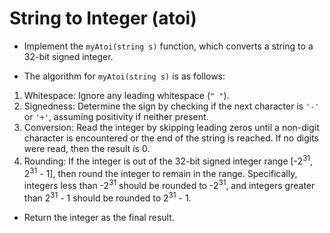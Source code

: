 # String to Integer (atoi)

- Implement the `myAtoi(string s)` function, which converts a string to a 32-bit signed integer.

- The algorithm for `myAtoi(string s)` is as follows:

1. Whitespace: Ignore any leading whitespace (`" "`).
2. Signedness: Determine the sign by checking if the next character is `'-'` or `'+'`, assuming positivity if neither present.
3. Conversion: Read the integer by skipping leading zeros until a non-digit character is encountered or the end of the string is reached. If no digits were read, then the result is 0.
4. Rounding: If the integer is out of the 32-bit signed integer range [-2<sup>31</sup>, 2<sup>31</sup> - 1], then round the integer to remain in the range. Specifically, integers less than -2<sup>31</sup> should be rounded to -2<sup>31</sup>, and integers greater than 2<sup>31</sup> - 1 should be rounded to 2<sup>31</sup> - 1.

- Return the integer as the final result.
